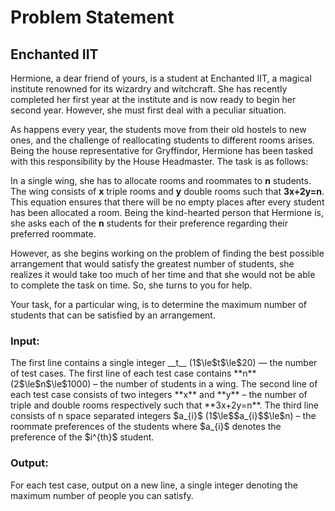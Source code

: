 # Problem Statement
## Enchanted IIT

Hermione, a dear friend of yours, is a student at Enchanted IIT, a magical institute renowned for its wizardry and witchcraft. She has recently completed her first year at the institute and is now ready to begin her second year. However, she must first deal with a peculiar situation.

As happens every year, the students move from their old hostels to new ones, and the challenge of reallocating students to different rooms arises. Being the house representative for Gryffindor, Hermione has been tasked with this responsibility by the House Headmaster. The task is as follows:

In a single wing, she has to allocate rooms and roommates to **n** students. The wing consists of **x** triple rooms and **y** double rooms such that **3x+2y=n**. This equation ensures that there will be no empty places after every student has been allocated a room. Being the kind-hearted person that Hermione is, she asks each of the **n** students for their preference regarding their preferred roommate.

However, as she begins working on the problem of finding the best possible arrangement that would satisfy the greatest number of students, she realizes it would take too much of her time and that she would not be able to complete the task on time. So, she turns to you for help.

Your task, for a particular wing, is to determine the maximum number of students that can be satisfied by an arrangement.

<h3>Input:</h3>
The first line contains a single integer __t__ (1$\le$t$\le$20) — the number of test cases.
The first line of each test case contains **n** (2$\le$n$\le$1000) – the number of students in a wing.
The second line of each test case consists of two integers **x** and **y** – the number of triple and double rooms respectively such that **3x+2y=n**.
The third line consists of n space separated integers $a_{i}$ (1$\le$$a_{i}$$\le$n) – the roommate preferences of the students where $a_{i}$ denotes the preference of the $i^{th}$ student.

<h3>Output:</h3>
For each test case, output on a new line, a single integer denoting the maximum number of people you can satisfy.
